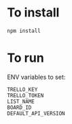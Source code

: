 # To install

    npm install

# To run

ENV variables to set:

    TRELLO_KEY
    TRELLO_TOKEN
    LIST_NAME
    BOARD_ID
    DEFAULT_API_VERSION
